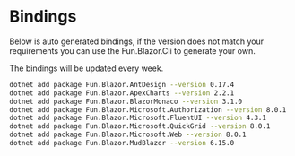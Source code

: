 # Bindings

Below is auto generated bindings, if the version does not match your requirements you can use the Fun.Blazor.Cli to generate your own.

The bindings will be updated every week.

```bash
dotnet add package Fun.Blazor.AntDesign --version 0.17.4
dotnet add package Fun.Blazor.ApexCharts --version 2.2.1
dotnet add package Fun.Blazor.BlazorMonaco --version 3.1.0
dotnet add package Fun.Blazor.Microsoft.Authorization --version 8.0.1
dotnet add package Fun.Blazor.Microsoft.FluentUI --version 4.3.1
dotnet add package Fun.Blazor.Microsoft.QuickGrid --version 8.0.1
dotnet add package Fun.Blazor.Microsoft.Web --version 8.0.1
dotnet add package Fun.Blazor.MudBlazor --version 6.15.0
```
